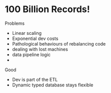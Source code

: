 100 Billion Records!
====================

Problems

* Linear scaling 
* Exponential dev costs
* Pathological behaviours of rebalancing code
* dealing with lost machines
* data pipeline logic
* 

Good
* Dev is part of the ETL 
* Dynamic typed database stays flexible  




